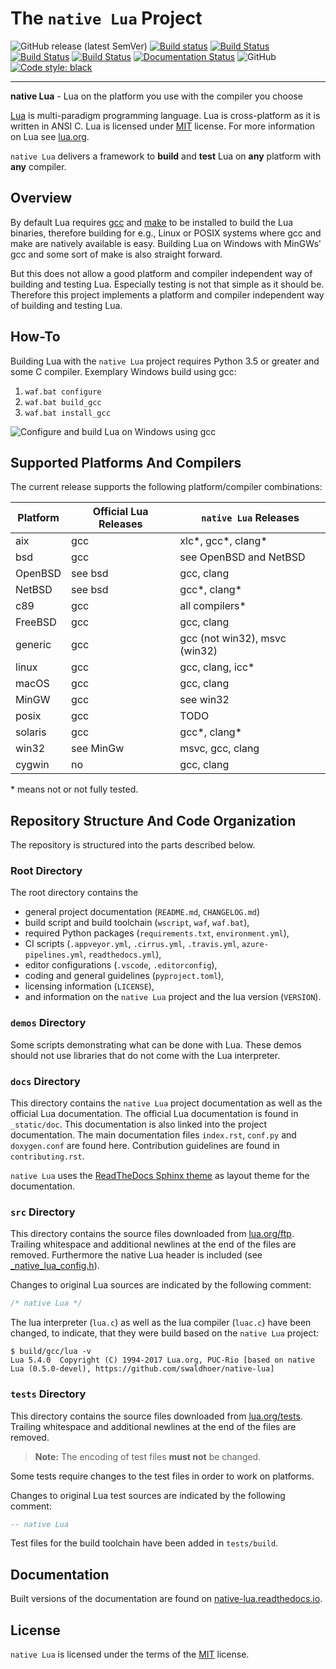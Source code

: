 # The ``native Lua`` Project

![GitHub release (latest SemVer)](https://img.shields.io/github/v/release/swaldhoer/native-lua)
[![Build status](https://ci.appveyor.com/api/projects/status/1gtcdi6wslxx3d6u?svg=true)](https://ci.appveyor.com/project/swaldhoer/native-lua)
[![Build Status](https://travis-ci.com/swaldhoer/native-lua.svg?branch=master)](https://travis-ci.com/swaldhoer/native-lua)
[![Build Status](https://api.cirrus-ci.com/github/swaldhoer/native-lua.svg)](https://cirrus-ci.com/github/swaldhoer/native-lua)
[![Build Status](https://dev.azure.com/stefanwaldhoer/native-lua/_apis/build/status/swaldhoer.native-lua?branchName=master)](https://dev.azure.com/stefanwaldhoer/native-lua/_build/latest?definitionId=1&branchName=master)
[![Documentation Status](https://readthedocs.org/projects/native-lua/badge/?version=latest)](https://native-lua.readthedocs.io/en/latest/?badge=latest)
![GitHub](https://img.shields.io/github/license/swaldhoer/native-lua)
[![Code style: black](https://img.shields.io/badge/code%20style-black-000000.svg)](https://github.com/psf/black)

---

**native Lua** - Lua on the platform you use with the compiler you choose

[Lua](https://www.lua.org/) is multi-paradigm programming language. Lua is
cross-platform as it is written in ANSI C. Lua is licensed under
[MIT](https://www.lua.org/manual/5.4/readme.html#license) license. For more
information on Lua see [lua.org](https://www.lua.org).

`native Lua` delivers a framework to **build** and **test** Lua on **any**
platform with **any** compiler.

## Overview

By default Lua requires [gcc](https://gcc.gnu.org/) and
[make](https://www.gnu.org/software/make/) to be installed to build the
Lua binaries, therefore building for e.g., Linux or POSIX systems where gcc and
make are natively available is easy. Building Lua on Windows with MinGWs' gcc
and some sort of make is also straight forward.

But this does not allow a good platform and compiler independent way of
building and testing Lua. Especially testing is not that simple as it should
be. Therefore this project implements a platform and compiler independent way
of building and testing Lua.

## How-To

Building Lua with the `native Lua` project requires Python 3.5 or greater and
some C compiler. Exemplary Windows build using gcc:

1. ``waf.bat configure``
1. ``waf.bat build_gcc``
1. ``waf.bat install_gcc``

![Configure and build Lua on Windows using gcc](docs/_static/basic-cmds.gif)

## Supported Platforms And Compilers

The current release supports the following platform/compiler combinations:

| Platform | Official Lua Releases | `native Lua` Releases         |
| -------- | --------------------- | ----------------------------- |
| aix      | gcc                   | xlc*, gcc*, clang*            |
| bsd      | gcc                   | see OpenBSD and NetBSD        |
| OpenBSD  | see bsd               | gcc, clang                    |
| NetBSD   | see bsd               | gcc*, clang*                  |
| c89      | gcc                   | all compilers*                |
| FreeBSD  | gcc                   | gcc, clang                    |
| generic  | gcc                   | gcc (not win32), msvc (win32) |
| linux    | gcc                   | gcc, clang, icc*              |
| macOS    | gcc                   | gcc, clang                    |
| MinGW    | gcc                   | see win32                     |
| posix    | gcc                   | TODO                          |
| solaris  | gcc                   | gcc*, clang*                  |
| win32    | see MinGw             | msvc, gcc, clang              |
| cygwin   | no                    | gcc, clang                    |

\* means not or not fully tested.

## Repository Structure And Code Organization

The repository is structured into the parts described below.

### Root Directory

The root directory contains the

- general project documentation (``README.md``, ``CHANGELOG.md``)
- build script and build toolchain (``wscript``, ``waf``, ``waf.bat``),
- required Python packages (``requirements.txt``, ``environment.yml``),
- CI scripts (``.appveyor.yml``, ``.cirrus.yml``, ``.travis.yml``,
  ``azure-pipelines.yml``, ``readthedocs.yml``),
- editor configurations (``.vscode``, ``.editorconfig``),
- coding and general guidelines (``pyproject.toml``),
- licensing information (``LICENSE``),
- and information on the ``native Lua`` project and the lua version
  (``VERSION``).

### ``demos`` Directory

Some scripts demonstrating what can be done with Lua. These demos should not
use libraries that do not come with the Lua interpreter.

### ``docs`` Directory

This directory contains the `native Lua` project documentation as well as the
official Lua documentation. The official Lua documentation is found in
``_static/doc``. This documentation is also linked into the project
documentation. The main documentation files ``index.rst``, ``conf.py`` and
``doxygen.conf`` are found here. Contribution guidelines are found in
``contributing.rst``.

`native Lua` uses the
[ReadTheDocs Sphinx theme](https://github.com/readthedocs/sphinx_rtd_theme) as
layout theme for the documentation.

### ``src`` Directory

This directory contains the source files downloaded from
[lua.org/ftp](https://www.lua.org/ftp/#source). Trailing whitespace and
additional newlines at the end of the files are removed. Furthermore the native
Lua header is included
(see [_native_lua_config.h](src/_native_lua_config.h)).

Changes to original Lua sources are indicated by the following comment:

```c
/* native Lua */
```

The lua interpreter (``lua.c``) as well as the lua compiler (``luac.c``) have
been changed, to indicate, that they were build based on the `native Lua`
project:

```shell
$ build/gcc/lua -v
Lua 5.4.0  Copyright (C) 1994-2017 Lua.org, PUC-Rio [based on native Lua (0.5.0-devel), https://github.com/swaldhoer/native-lua]
```

### ``tests`` Directory

This directory contains the source files downloaded from
[lua.org/tests](https://www.lua.org/tests). Trailing whitespace and additional
newlines at the end of the files are removed.

> **Note:** The encoding of test files **must not** be changed.

Some tests require changes to the test files in order to work on platforms.

Changes to original Lua test sources are indicated by the following comment:

```lua
-- native Lua
```

Test files for the build toolchain have been added in ``tests/build``.

## Documentation

Built versions of the documentation are found on
[native-lua.readthedocs.io](https://native-lua.readthedocs.io/en/latest/).

## License

`native Lua` is licensed under the terms of the [MIT](LICENSE) license.
